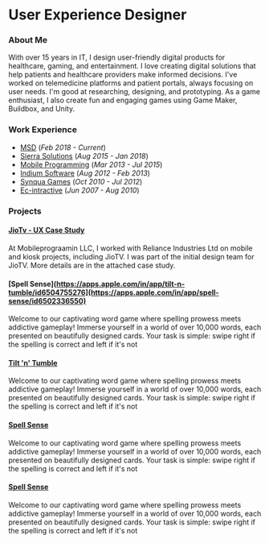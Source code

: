 # User Experience Designer 


### About Me
With over 15 years in IT, I design user-friendly digital products for healthcare, gaming, and entertainment. I love creating digital solutions that help patients and healthcare providers make informed decisions. I've worked on telemedicine platforms and patient portals, always focusing on user needs. I'm good at researching, designing, and prototyping. As a game enthusiast, I also create fun and engaging games using Game Maker, Buildbox, and Unity.


### Work Experience 
- [MSD](https://www.msd.com) (_Feb 2018 - Current_)
- [Sierra Solutions](https://sierra.sg) (_Aug 2015 - Jan 2018_)
- [Mobile Programming](https://www.mobileprogramming.com) (_Mar 2013 - Jul 2015_)
- [Indium Software](https://www.indiumsoftware.com) (_Aug 2012 - Feb 2013_)
- [Synqua Games](https://synqua.com) (_Oct 2010 - Jul 2012_)
- [Ec-intractive](https://www.mobygames.com/company/6791/ec-interactive-ltd/) (_Jun 2007 - Aug 2010_)


### Projects
#### [JioTv - UX Case Study](https://www.msd.com)
At Mobileprograamin LLC, I worked with Reliance Industries Ltd on mobile and kiosk projects, including JioTV. I was part of the initial design team for JioTV. More details are in the attached case study.

#### [Spell Sense](https://apps.apple.com/in/app/tilt-n-tumble/id6504755276](https://apps.apple.com/in/app/spell-sense/id6502336550)
Welcome to our captivating word game where spelling prowess meets addictive gameplay! Immerse yourself in a world of over 10,000 words, each presented on beautifully designed cards. Your task is simple: swipe right if the spelling is correct and left if it's not

#### [Tilt 'n' Tumble](https://apps.apple.com/in/app/tilt-n-tumble/id6504755276)
Welcome to our captivating word game where spelling prowess meets addictive gameplay! Immerse yourself in a world of over 10,000 words, each presented on beautifully designed cards. Your task is simple: swipe right if the spelling is correct and left if it's not

#### [Spell Sense](https://apps.apple.com/in/app/tilt-n-tumble/id6504755276)
Welcome to our captivating word game where spelling prowess meets addictive gameplay! Immerse yourself in a world of over 10,000 words, each presented on beautifully designed cards. Your task is simple: swipe right if the spelling is correct and left if it's not

#### [Spell Sense](https://apps.apple.com/in/app/tilt-n-tumble/id6504755276)
Welcome to our captivating word game where spelling prowess meets addictive gameplay! Immerse yourself in a world of over 10,000 words, each presented on beautifully designed cards. Your task is simple: swipe right if the spelling is correct and left if it's not


  
